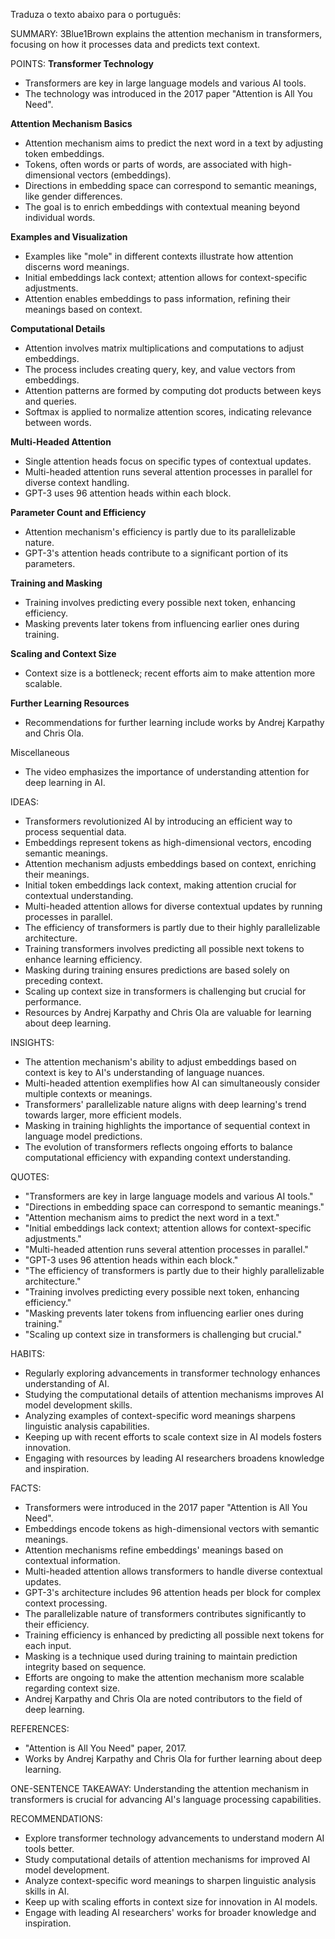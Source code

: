 Traduza o texto abaixo para o português:

SUMMARY:
3Blue1Brown explains the attention mechanism in transformers, focusing on how it processes data and predicts text context.

POINTS:
**Transformer Technology**
- Transformers are key in large language models and various AI tools.
- The technology was introduced in the 2017 paper "Attention is All You Need".

**Attention Mechanism Basics**
- Attention mechanism aims to predict the next word in a text by adjusting token embeddings.
- Tokens, often words or parts of words, are associated with high-dimensional vectors (embeddings).
- Directions in embedding space can correspond to semantic meanings, like gender differences.
- The goal is to enrich embeddings with contextual meaning beyond individual words.

**Examples and Visualization**
- Examples like "mole" in different contexts illustrate how attention discerns word meanings.
- Initial embeddings lack context; attention allows for context-specific adjustments.
- Attention enables embeddings to pass information, refining their meanings based on context.

**Computational Details**
- Attention involves matrix multiplications and computations to adjust embeddings.
- The process includes creating query, key, and value vectors from embeddings.
- Attention patterns are formed by computing dot products between keys and queries.
- Softmax is applied to normalize attention scores, indicating relevance between words.

**Multi-Headed Attention**
- Single attention heads focus on specific types of contextual updates.
- Multi-headed attention runs several attention processes in parallel for diverse context handling.
- GPT-3 uses 96 attention heads within each block.

**Parameter Count and Efficiency**
- Attention mechanism's efficiency is partly due to its parallelizable nature.
- GPT-3's attention heads contribute to a significant portion of its parameters.

**Training and Masking**
- Training involves predicting every possible next token, enhancing efficiency.
- Masking prevents later tokens from influencing earlier ones during training.

**Scaling and Context Size**
- Context size is a bottleneck; recent efforts aim to make attention more scalable.

**Further Learning Resources**
- Recommendations for further learning include works by Andrej Karpathy and Chris Ola.

Miscellaneous
- The video emphasizes the importance of understanding attention for deep learning in AI.

IDEAS:
- Transformers revolutionized AI by introducing an efficient way to process sequential data.
- Embeddings represent tokens as high-dimensional vectors, encoding semantic meanings.
- Attention mechanism adjusts embeddings based on context, enriching their meanings.
- Initial token embeddings lack context, making attention crucial for contextual understanding.
- Multi-headed attention allows for diverse contextual updates by running processes in parallel.
- The efficiency of transformers is partly due to their highly parallelizable architecture.
- Training transformers involves predicting all possible next tokens to enhance learning efficiency.
- Masking during training ensures predictions are based solely on preceding context.
- Scaling up context size in transformers is challenging but crucial for performance.
- Resources by Andrej Karpathy and Chris Ola are valuable for learning about deep learning.

INSIGHTS:
- The attention mechanism's ability to adjust embeddings based on context is key to AI's understanding of language nuances.
- Multi-headed attention exemplifies how AI can simultaneously consider multiple contexts or meanings.
- Transformers' parallelizable nature aligns with deep learning's trend towards larger, more efficient models.
- Masking in training highlights the importance of sequential context in language model predictions.
- The evolution of transformers reflects ongoing efforts to balance computational efficiency with expanding context understanding.

QUOTES:
- "Transformers are key in large language models and various AI tools."
- "Directions in embedding space can correspond to semantic meanings."
- "Attention mechanism aims to predict the next word in a text."
- "Initial embeddings lack context; attention allows for context-specific adjustments."
- "Multi-headed attention runs several attention processes in parallel."
- "GPT-3 uses 96 attention heads within each block."
- "The efficiency of transformers is partly due to their highly parallelizable architecture."
- "Training involves predicting every possible next token, enhancing efficiency."
- "Masking prevents later tokens from influencing earlier ones during training."
- "Scaling up context size in transformers is challenging but crucial."

HABITS:
- Regularly exploring advancements in transformer technology enhances understanding of AI.
- Studying the computational details of attention mechanisms improves AI model development skills.
- Analyzing examples of context-specific word meanings sharpens linguistic analysis capabilities.
- Keeping up with recent efforts to scale context size in AI models fosters innovation.
- Engaging with resources by leading AI researchers broadens knowledge and inspiration.

FACTS:
- Transformers were introduced in the 2017 paper "Attention is All You Need".
- Embeddings encode tokens as high-dimensional vectors with semantic meanings.
- Attention mechanisms refine embeddings' meanings based on contextual information.
- Multi-headed attention allows transformers to handle diverse contextual updates.
- GPT-3's architecture includes 96 attention heads per block for complex context processing.
- The parallelizable nature of transformers contributes significantly to their efficiency.
- Training efficiency is enhanced by predicting all possible next tokens for each input.
- Masking is a technique used during training to maintain prediction integrity based on sequence.
- Efforts are ongoing to make the attention mechanism more scalable regarding context size.
- Andrej Karpathy and Chris Ola are noted contributors to the field of deep learning.

REFERENCES:
- "Attention is All You Need" paper, 2017.
- Works by Andrej Karpathy and Chris Ola for further learning about deep learning.

ONE-SENTENCE TAKEAWAY:
Understanding the attention mechanism in transformers is crucial for advancing AI's language processing capabilities.

RECOMMENDATIONS:
- Explore transformer technology advancements to understand modern AI tools better.
- Study computational details of attention mechanisms for improved AI model development.
- Analyze context-specific word meanings to sharpen linguistic analysis skills in AI.
- Keep up with scaling efforts in context size for innovation in AI models.
- Engage with leading AI researchers' works for broader knowledge and inspiration.
